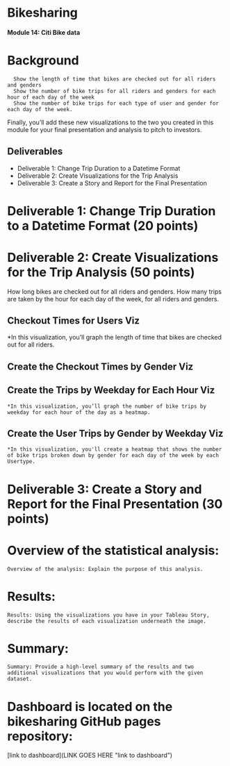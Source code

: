 # Bikesharing
#### Module 14: Citi Bike data

# Background



      Show the length of time that bikes are checked out for all riders and genders
      Show the number of bike trips for all riders and genders for each hour of each day of the week
      Show the number of bike trips for each type of user and gender for each day of the week.
Finally, you’ll add these new visualizations to the two you created in this module for your final presentation and analysis to pitch to investors.

## Deliverables
 * Deliverable 1: Change Trip Duration to a Datetime Format
 * Deliverable 2: Create Visualizations for the Trip Analysis
 * Deliverable 3: Create a Story and Report for the Final Presentation

# Deliverable 1: Change Trip Duration to a Datetime Format (20 points)

# Deliverable 2: Create Visualizations for the Trip Analysis (50 points)

  How long bikes are checked out for all riders and genders.
  How many trips are taken by the hour for each day of the week, for all riders and genders.

## Checkout Times for Users Viz
   *In this visualization, you’ll graph the length of time that bikes are checked out for all riders.


  ## Create the Checkout Times by Gender Viz

  ## Create the Trips by Weekday for Each Hour Viz
    *In this visualization, you’ll graph the number of bike trips by weekday for each hour of the day as a heatmap.

  ## Create the User Trips by Gender by Weekday Viz
    *In this visualization, you'll create a heatmap that shows the number of bike trips broken down by gender for each day of the week by each Usertype.

# Deliverable 3: Create a Story and Report for the Final Presentation (30 points)


# Overview of the statistical analysis:
    Overview of the analysis: Explain the purpose of this analysis.
    
# Results:
    Results: Using the visualizations you have in your Tableau Story, describe the results of each visualization underneath the image.

# Summary:
    Summary: Provide a high-level summary of the results and two additional visualizations that you would perform with the given dataset.

# Dashboard is located on the bikesharing GitHub pages repository:

[link to dashboard](LINK GOES HERE "link to dashboard")



